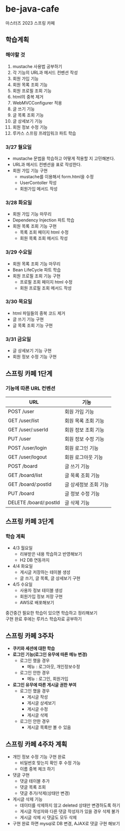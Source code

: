 # be-java-cafe

마스터즈 2023 스프링 카페

## 학습계획

### 해야할 것

1. mustache 사용법 공부하기
2. 각 기능의 URL과 메서드 컨벤션 작성
2. 회원 가입 기능
3. 회원 목록 조회 기능
4. 회원 프로필 조회 기능
5. html의 중복 제거
6. WebMVCConfigurer 적용
7. 글 쓰기 기능
8. 글 목록 조회 기능
9. 글 상세보기 기능
10. 회원 정보 수정 기능
11. 루카스 스프링 프레임워크 파트 학습

### 3/27 월요일

- mustache 문법을 학습하고 어떻게 적용할 지 고민해본다.
- URL과 메서드 컨벤션을 표로 작성한다.
- 회원 가입 기능 구현
    - mustache를 이용해서 form.html을 수정
    - UserContoller 작성
    - 회원가입 메서드 작성

### 3/28 화요일

- 회원 가입 기능 마무리
- Dependency Injection 파트 학습
- 회원 목록 조회 기능 구현
    - 목록 조회 페이지 html 수정
    - 회원 목록 조회 메서드 작성

### 3/29 수요일

- 회원 목록 조회 기능 마무리
- Bean LifeCycle 파트 학습
- 회원 프로필 조회 기능 구현
    - 프로필 조회 페이지 html 수정
    - 회원 프로필 조회 메서드 작성

### 3/30 목요일

- html 파일들의 중복 코드 제거
- 글 쓰기 기능 구현
- 글 목록 조회 기능 구현

### 3/31 금요일

- 글 상세보기 기능 구현
- 회원 정보 수정 기능 구현

## 스프링 카페 1단계

### 기능에 따른 URL 컨벤션

| URL                   | 기능           |
|-----------------------|--------------|
| POST /user            | 회원 가입 기능     |
| GET /user/list        | 회원 목록 조회 기능  |
| GET /user/:userId     | 회원 정보 조회 기능  |
| PUT /user             | 회원 정보 수정 기능  |
| POST /user/login      | 회원 로그인 기능    |
| GET /user/logout      | 회원 로그아웃 기능   |
| POST /board           | 글 쓰기 기능      |
| GET /board/list       | 글 목록 조회 기능   |
| GET /board/:postId    | 글 상세정보 조회 기능 |
| PUT /board            | 글 정보 수정 기능   |
| DELETE /board/:postId | 글 삭제 기능      |

## 스프링 카페 3단계

### 학습 계획

- 4/3 월요일
    - 리뷰받은 내용 학습하고 반영해보기
    - H2 DB 연동까지
- 4/4 화요일
    - 게시글 저장하는 테이블 생성
    - 글 쓰기, 글 목록, 글 상세보기 구현
- 4/5 수요일
    - 사용자 정보 테이블 생성
    - 회원가입 정보 저장 구현
    - AWS로 배포해보기

중간중간 필요한 학습이 있으면 학습하고 정리해보기  
구현 완료 후에는 루카스 학습자료 공부하기

## 스프링 카페 3주차

- **쿠키와 세션에 대한 학습**
- **로그인 기능(로그인 유무에 따른 메뉴 변경)**
    - 로그인 했을 경우
        - 메뉴 : 로그아웃, 개인정보수정
    - 로그인 안한 경우
        - 메뉴 : 로그인, 회원가입
- **로그인 유무에 따른 게시글 권한 부여**
    - 로그인 했을 경우
        - 게시글 작성
        - 게시글 상세보기
        - 게시글 수정
        - 게시글 삭제
    - 로그인 안한 경우
        - 게시글 목록만 볼 수 있음

## 스프링 카페 4주차 계획

- 개인 정보 수정 기능 구현 완료
    - 비밀번호 맞는지 확인 후 수정 가능
    - 이름 중복 체크 하기
- 댓글 구현
    - 댓글 테이블 추가
    - 댓글 목록 조회
    - 댓글 추가/삭제(상태만 변경)
- 게시글 삭제 기능
    - 데이터를 삭제하지 않고 deleted 상태만 변경하도록 하기
    - 게시글 작성자와 다른 댓글 작성자가 있을 경우 삭제 불가
    - 게시글 삭제 시 댓글도 모두 삭제
- 구현 완료 하면 mysql로 DB 변경, AJAX로 댓글 구현 해보기

